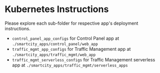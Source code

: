 # Kubernetes Instructions

Please explore each sub-folder for respective app's deployment instructions.

- `control_panel_app_configs` for Control Panel app at `./smartcity_apps/control_panel/web_app`
- `traffic_mgmt_app_configs` for Traffic Management app at `./smartcity_apps/traffic_mgmt/web_app`
- `traffic_mgmt_serverless_configs` for Traffic Management serverless app at `./smartcity_apps/traffic_mgmt/serverless_apps`
